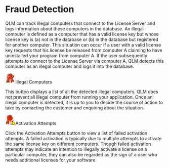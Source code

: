 # Fraud Detection

QLM can track illegal computers that connect to the License Server and logs information about these computers in the database. An illegal computer is defined as a computer that has a valid license key but whose license key is (a) not in the database or (b) in the database but registered for another computer. This situation can occur if a user with a valid license key requests that his license be released from computer A claiming to have uninstalled your program from computer A. If the user subsequently attempts to connect to the License Server via computer A, QLM detects this computer as an illegal computer and logs it into the database.

![](<../../.gitbook/assets/image (13).png>)Illegal Computers

This button displays a list of all the detected illegal computers. QLM does not prevent all illegal computer from running your application. Once an illegal computer is detected, it is up to you to decide the course of action to take by contacting the customer and enquiring about the situation.

![](<../../.gitbook/assets/image (14).png>)Activation Attempts

Click the Activation Attempts button to view a list of failed activation attempts. A failed activation is typically due to multiple attempts to activate the same license key on different computers. Though failed activation attempts may indicate an intention to illegally activate a license on a particular computer, they can also be regarded as the sign of a user who needs additional licenses for your software.

